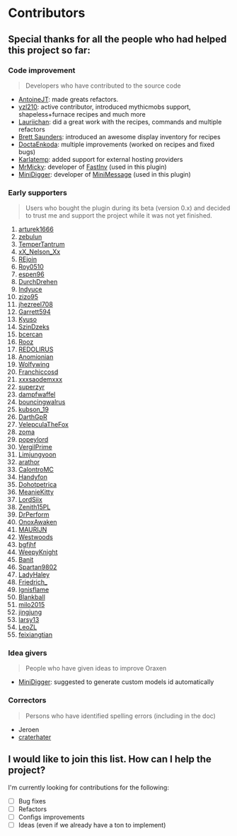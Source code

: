 # Contributors

## Special thanks for all the people who had helped this project so far:

### Code improvement
> Developers who have contributed to the source code
* [AntoineJT](https://github.com/AntoineJT): made greats refactors.
* [yzl210](https://github.com/yzl210): active contributor, introduced mythicmobs support, shapeless+furnace recipes and much more
* [Lauriichan](https://github.com/Lauriichan): did a great work with the recipes, commands and multiple refactors
* [Brett Saunders](https://github.com/brettsaunders21): introduced an awesome display inventory for recipes
* [DoctaEnkoda](https://github.com/DoctaEnkoda): multiple improvements (worked on recipes and fixed bugs)
* [Karlatemp](https://github.com/Karlatemp): added support for external hosting providers
* [MrMicky](https://github.com/MrMicky-FR): developer of [FastInv](https://github.com/MrMicky-FR/FastInv) (used in this plugin)
* [MiniDigger](https://github.com/MiniDigger): developer of [MiniMessage](https://github.com/MiniDigger/MiniMessage) (used in this plugin)

### Early supporters
> Users who bought the plugin during its beta (version 0.x) and decided to trust me and support the project while it was not yet finished.
1. [arturek1666](https://www.spigotmc.org/members/arturek1666.172791/)
2. [zebulun](https://www.spigotmc.org/members/zebulun.298908/)
3. [TemperTantrum](https://www.spigotmc.org/members/tempertantrum.66354/)
4. [xX_Nelson_Xx](https://www.spigotmc.org/members/xx_nelson_xx.153894/)
5. [REjoin](https://www.spigotmc.org/members/rejoin.666599/)
6. [Roy0510](https://www.spigotmc.org/members/roy0510.139065/)
7. [espen96](https://www.spigotmc.org/members/espen96.56603/)
8. [DurchDrehen](https://www.spigotmc.org/members/durchdrehen.267467/)
9. [Indyuce](https://www.spigotmc.org/members/indyuce.253965/)
10. [zizo95](https://www.spigotmc.org/members/zizo95.550809/)
11. [jhezreel708](https://www.spigotmc.org/members/jhezreel708.701764/)
12. [Garrett594](https://www.spigotmc.org/members/garrett594.707571/)
13. [Kyuso](https://www.spigotmc.org/members/kyuso.816941/)
14. [SzinDzeks](https://www.spigotmc.org/members/szindzeks.139197/)
15. [bcercan](https://www.spigotmc.org/members/bcercan.802813/)
16. [Rooz](https://www.spigotmc.org/members/rooz.116237/)
17. [REDOLIRUS](https://www.spigotmc.org/members/redolirus.384744/)
18. [Anomionian](https://www.spigotmc.org/members/anomionian.235779/)
19. [Wolfywing](https://www.spigotmc.org/members/wolfywing.55464/)
20. [Franchiccosd](https://www.spigotmc.org/members/franchiccosd.473627/)
21. [xxxsaodemxxx](https://www.spigotmc.org/members/xxxsaodemxxx.367738/)
22. [superzyr](https://www.spigotmc.org/members/superzyr.20152/)
23. [dampfwaffel](https://www.spigotmc.org/members/dampfwaffel.32710/)
24. [bouncingwalrus](https://www.spigotmc.org/members/bouncingwalrus.586902/)
25. [kubson_19](https://www.spigotmc.org/members/kubson_19.229423/)
26. [DarthGpR](https://www.spigotmc.org/members/darthgpr.225436/)
27. [VelepculaTheFox](https://www.spigotmc.org/members/velepculathefox.482352/)
28. [zoma](https://www.spigotmc.org/members/zoma.542262/)
29. [popeylord](https://www.spigotmc.org/members/popeylord.602392/)
30. [VergilPrime](https://www.spigotmc.org/members/vergilprime.18260/)
31. [Limjungyoon](https://www.spigotmc.org/members/limjungyoon.321787/)
32. [arathor](https://www.spigotmc.org/members/arathor.819389/)
33. [CalontroMC](https://www.spigotmc.org/members/calontromc.275261/)
34. [Handyfon](https://www.spigotmc.org/members/handyfon.98017/)
35. [Dohotpetrica](https://www.spigotmc.org/members/dohotpetrica.493169/)
36. [MeanieKitty](https://www.spigotmc.org/members/meaniekitty.404460/)
37. [LordSiix](https://www.spigotmc.org/members/lordsiix.799172/)
38. [Zenith15PL](https://www.spigotmc.org/members/zenith15pl.659919/)
39. [DrPerform](https://www.spigotmc.org/members/drperform.485374/)
40. [OnoxAwaken](https://www.spigotmc.org/members/onoxawaken.678172/)
41. [MAURIJN](https://www.spigotmc.org/members/maurijn.120111/)
42. [Westwoods](https://www.spigotmc.org/members/westwoods.709878/)
43. [bgfjhf](https://www.spigotmc.org/members/bgfjhf.821627/)
44. [WeepyKnight](https://www.spigotmc.org/members/weepyknight.638958/)
45. [Banit](https://www.spigotmc.org/members/banit.686595/)
46. [Spartan9802](https://www.spigotmc.org/members/spartan9802.31988/)
47. [LadyHaley](https://www.spigotmc.org/members/ladyhaley.159098/)
48. [Friedrich_](https://www.spigotmc.org/members/friedrich_.651068/)
49. [Ignisflame](https://www.spigotmc.org/members/ignisflame.53405/)
50. [Blankball](https://www.spigotmc.org/members/blankball.702851/)
51. [milo2015](https://www.spigotmc.org/members/milo2015.572506/)
52. [jingjung](https://www.spigotmc.org/members/jingjung.15555/)
53. [larsy13](https://www.spigotmc.org/members/larsy13.182710/)
54. [LeoZL](https://www.spigotmc.org/members/leozl.787388/)
55. [feixiangtian](https://www.spigotmc.org/members/feixiangtian.837890/)

### Idea givers
> People who have given ideas to improve Oraxen
* [MiniDigger](https://www.spigotmc.org/members/minidigger.6039/): suggested to generate custom models id automatically

### Correctors
> Persons who have identified spelling errors (including in the doc)
* Jeroen
* [craterhater](https://www.spigotmc.org/members/craterhater.49025/)

## I would like to join this list. How can I help the project?

I'm currently looking for contributions for the following:

- [ ] Bug fixes
- [ ] Refactors
- [ ] Configs improvements
- [ ] Ideas (even if we already have a ton to implement)

